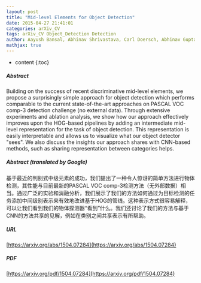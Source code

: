 ```yaml
---
layout: post
title: "Mid-level Elements for Object Detection"
date: 2015-04-27 21:41:01
categories: arXiv_CV
tags: arXiv_CV Object_Detection Detection
author: Aayush Bansal, Abhinav Shrivastava, Carl Doersch, Abhinav Gupta
mathjax: true
---
```


* content
{:toc}

##### Abstract
Building on the success of recent discriminative mid-level elements, we propose a surprisingly simple approach for object detection which performs comparable to the current state-of-the-art approaches on PASCAL VOC comp-3 detection challenge (no external data). Through extensive experiments and ablation analysis, we show how our approach effectively improves upon the HOG-based pipelines by adding an intermediate mid-level representation for the task of object detection. This representation is easily interpretable and allows us to visualize what our object detector "sees". We also discuss the insights our approach shares with CNN-based methods, such as sharing representation between categories helps.

##### Abstract (translated by Google)
基于最近的判别式中级元素的成功，我们提出了一种令人惊讶的简单方法进行物体检测，其性能与目前最新的PASCAL VOC comp-3检测方法（无外部数据）相当。通过广泛的实验和消融分析，我们展示了我们的方法如何通过为目标检测的任务添加中间级别表示来有效地改进基于HOG的管线。这种表示方式很容易解释，可以让我们看到我们的物体探测器“看到”什么。我们还讨论了我们的方法与基于CNN的方法共享的见解，例如在类别之间共享表示有所帮助。

##### URL
[https://arxiv.org/abs/1504.07284](https://arxiv.org/abs/1504.07284)

##### PDF
[https://arxiv.org/pdf/1504.07284](https://arxiv.org/pdf/1504.07284)

